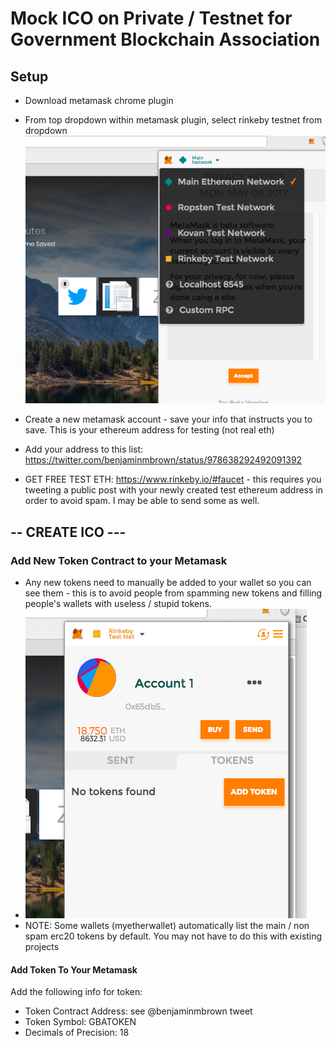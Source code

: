# Mock ICO on Private / Testnet for Government Blockchain Association

## Setup

* Download metamask chrome plugin
* From top dropdown within metamask plugin, select rinkeby testnet from dropdown ![select network metamask](metamask-network-options.png "Select network metamask")

* Create a new metamask account - save your info that instructs you to save. This is your ethereum address for testing (not real eth)
* Add your address to this list: https://twitter.com/benjaminmbrown/status/978638292492091392
* GET FREE TEST ETH: https://www.rinkeby.io/#faucet - this requires you tweeting a public post with your newly created test ethereum address in order to avoid spam. I may be able to send some as well.


## -- CREATE ICO ---


### Add New Token Contract to your Metamask

* Any new tokens need to manually be added to your wallet so you can see them - this is to avoid people from spamming new tokens and filling people's wallets with useless / stupid tokens.
* ![add token metamask](metamask-add-token.png "Add token metamask")
* NOTE: Some wallets (myetherwallet) automatically list the main / non spam erc20 tokens by default. You may not have to do this with existing projects

#### Add Token To Your Metamask

Add the following info for token:

* Token Contract Address: see @benjaminmbrown tweet
* Token Symbol: GBATOKEN
* Decimals of Precision: 18

